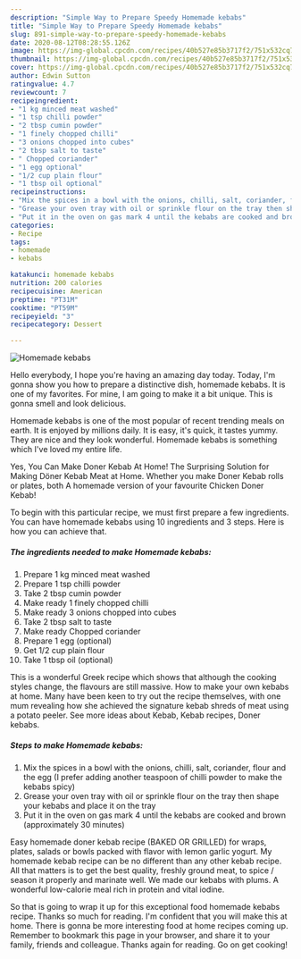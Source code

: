 ```yaml
---
description: "Simple Way to Prepare Speedy Homemade kebabs"
title: "Simple Way to Prepare Speedy Homemade kebabs"
slug: 891-simple-way-to-prepare-speedy-homemade-kebabs
date: 2020-08-12T08:28:55.126Z
image: https://img-global.cpcdn.com/recipes/40b527e85b3717f2/751x532cq70/homemade-kebabs-recipe-main-photo.jpg
thumbnail: https://img-global.cpcdn.com/recipes/40b527e85b3717f2/751x532cq70/homemade-kebabs-recipe-main-photo.jpg
cover: https://img-global.cpcdn.com/recipes/40b527e85b3717f2/751x532cq70/homemade-kebabs-recipe-main-photo.jpg
author: Edwin Sutton
ratingvalue: 4.7
reviewcount: 7
recipeingredient:
- "1 kg minced meat washed"
- "1 tsp chilli powder"
- "2 tbsp cumin powder"
- "1 finely chopped chilli"
- "3 onions chopped into cubes"
- "2 tbsp salt to taste"
- " Chopped coriander"
- "1 egg optional"
- "1/2 cup plain flour"
- "1 tbsp oil optional"
recipeinstructions:
- "Mix the spices in a bowl with the onions, chilli, salt, coriander, flour and the egg (I prefer adding another teaspoon of chilli powder to make the kebabs spicy)"
- "Grease your oven tray with oil or sprinkle flour on the tray then shape your kebabs and place it on the tray"
- "Put it in the oven on gas mark 4 until the kebabs are cooked and brown (approximately 30 minutes)"
categories:
- Recipe
tags:
- homemade
- kebabs

katakunci: homemade kebabs 
nutrition: 200 calories
recipecuisine: American
preptime: "PT31M"
cooktime: "PT59M"
recipeyield: "3"
recipecategory: Dessert

---
```



![Homemade kebabs](https://img-global.cpcdn.com/recipes/40b527e85b3717f2/751x532cq70/homemade-kebabs-recipe-main-photo.jpg)

Hello everybody, I hope you're having an amazing day today. Today, I'm gonna show you how to prepare a distinctive dish, homemade kebabs. It is one of my favorites. For mine, I am going to make it a bit unique. This is gonna smell and look delicious.

Homemade kebabs is one of the most popular of recent trending meals on earth. It is enjoyed by millions daily. It is easy, it's quick, it tastes yummy. They are nice and they look wonderful. Homemade kebabs is something which I've loved my entire life.

Yes, You Can Make Doner Kebab At Home! The Surprising Solution for Making Döner Kebab Meat at Home. Whether you make Doner Kebab rolls or plates, both A homemade version of your favourite Chicken Doner Kebab!


To begin with this particular recipe, we must first prepare a few ingredients. You can have homemade kebabs using 10 ingredients and 3 steps. Here is how you can achieve that.

<!--inarticleads1-->

##### The ingredients needed to make Homemade kebabs:

1. Prepare 1 kg minced meat washed
1. Prepare 1 tsp chilli powder
1. Take 2 tbsp cumin powder
1. Make ready 1 finely chopped chilli
1. Make ready 3 onions chopped into cubes
1. Take 2 tbsp salt to taste
1. Make ready  Chopped coriander
1. Prepare 1 egg (optional)
1. Get 1/2 cup plain flour
1. Take 1 tbsp oil (optional)


This is a wonderful Greek recipe which shows that although the cooking styles change, the flavours are still massive. How to make your own kebabs at home. Many have been keen to try out the recipe themselves, with one mum revealing how she achieved the signature kebab shreds of meat using a potato peeler. See more ideas about Kebab, Kebab recipes, Doner kebabs. 

<!--inarticleads2-->

##### Steps to make Homemade kebabs:

1. Mix the spices in a bowl with the onions, chilli, salt, coriander, flour and the egg (I prefer adding another teaspoon of chilli powder to make the kebabs spicy)
1. Grease your oven tray with oil or sprinkle flour on the tray then shape your kebabs and place it on the tray
1. Put it in the oven on gas mark 4 until the kebabs are cooked and brown (approximately 30 minutes)


Easy homemade doner kebab recipe (BAKED OR GRILLED) for wraps, plates, salads or bowls packed with flavor with lemon garlic yogurt. My homemade kebab recipe can be no different than any other kebab recipe. All that matters is to get the best quality, freshly ground meat, to spice / season it properly and marinate well. We made our kebabs with plums. A wonderful low-calorie meal rich in protein and vital iodine. 

So that is going to wrap it up for this exceptional food homemade kebabs recipe. Thanks so much for reading. I'm confident that you will make this at home. There is gonna be more interesting food at home recipes coming up. Remember to bookmark this page in your browser, and share it to your family, friends and colleague. Thanks again for reading. Go on get cooking!
